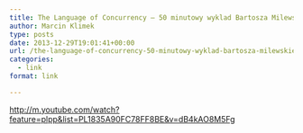 ```yaml
---
title: The Language of Concurrency – 50 minutowy wyklad Bartosza Milewskiego
author: Marcin Klimek
type: posts
date: 2013-12-29T19:01:41+00:00
url: /the-language-of-concurrency-50-minutowy-wyklad-bartosza-milewskiego/
categories:
  - link
format: link

---
```

<p dir="ltr">
  <a href="http://m.youtube.com/watch?feature=plpp&list=PL1835A90FC78FF8BE&v=dB4kAO8M5Fg"><a href="http://m.youtube.com/watch?feature=plpp&list=PL1835A90FC78FF8BE&v=dB4kAO8M5Fg" >http://m.youtube.com/watch?feature=plpp&list=PL1835A90FC78FF8BE&v=dB4kAO8M5Fg</a></a>
</p>